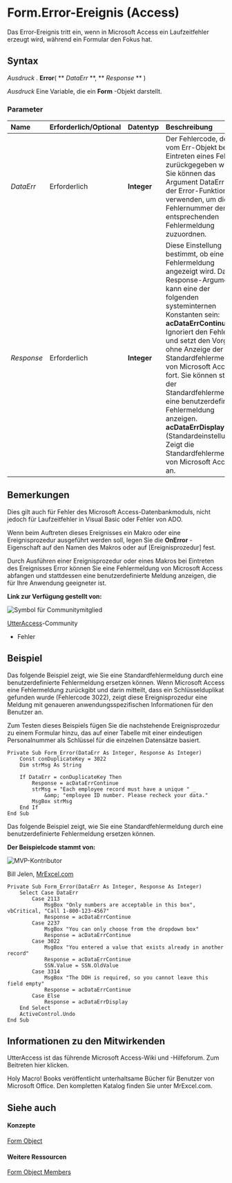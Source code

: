 
# Form.Error-Ereignis (Access)

Das Error-Ereignis tritt ein, wenn in Microsoft Access ein Laufzeitfehler erzeugt wird, während ein Formular den Fokus hat.
 


## Syntax

 *Ausdruck*  . **Error**( ** *DataErr* **, ** *Response* ** )
 

 
 *Ausdruck*  Eine Variable, die ein **Form** -Objekt darstellt.
 

 

### Parameter



|**Name**|**Erforderlich/Optional**|**Datentyp**|**Beschreibung**|
|:-----|:-----|:-----|:-----|
| _DataErr_|Erforderlich|**Integer**|Der Fehlercode, der vom Err-Objekt beim Eintreten eines Fehlers zurückgegeben wird. Sie können das Argument DataErr in der Error-Funktion verwenden, um die Fehlernummer der entsprechenden Fehlermeldung zuzuordnen.|
| _Response_|Erforderlich|**Integer**| Diese Einstellung bestimmt, ob eine Fehlermeldung angezeigt wird. Das Response-Argument kann eine der folgenden systeminternen Konstanten sein: **acDataErrContinue** Ignoriert den Fehler und setzt den Vorgang ohne Anzeige der Standardfehlermeldung von Microsoft Access fort. Sie können statt der Standardfehlermeldung eine benutzerdefinierte Fehlermeldung anzeigen. **acDataErrDisplay** (Standardeinstellung) Zeigt die Standardfehlermeldung von Microsoft Access an.|

## Bemerkungen

Dies gilt auch für Fehler des Microsoft Access-Datenbankmoduls, nicht jedoch für Laufzeitfehler in Visual Basic oder Fehler von ADO.
 

 
Wenn beim Auftreten dieses Ereignisses ein Makro oder eine Ereignisprozedur ausgeführt werden soll, legen Sie die  **OnError** -Eigenschaft auf den Namen des Makros oder auf [Ereignisprozedur] fest.
 

 
Durch Ausführen einer Ereignisprozedur oder eines Makros bei Eintreten des Ereignisses Error können Sie eine Fehlermeldung von Microsoft Access abfangen und stattdessen eine benutzerdefinierte Meldung anzeigen, die für Ihre Anwendung geeigneter ist.
 

 
 **Link zur Verfügung gestellt von:**
 
![Symbol für Communitymitglied](images/8b9774c4-6c97-470e-b3a2-56d8f786444c.png)
 
 [UtterAccess](http://www.utteraccess.com)-Community
 

 

- Fehler
    
 

## Beispiel

Das folgende Beispiel zeigt, wie Sie eine Standardfehlermeldung durch eine benutzerdefinierte Fehlermeldung ersetzen können. Wenn Microsoft Access eine Fehlermeldung zurückgibt und darin mitteilt, dass ein Schlüsselduplikat gefunden wurde (Fehlercode 3022), zeigt diese Ereignisprozedur eine Meldung mit genaueren anwendungsspezifischen Informationen für den Benutzer an.
 

 
Zum Testen dieses Beispiels fügen Sie die nachstehende Ereignisprozedur zu einem Formular hinzu, das auf einer Tabelle mit einer eindeutigen Personalnummer als Schlüssel für die einzelnen Datensätze basiert.
 

 



```
Private Sub Form_Error(DataErr As Integer, Response As Integer) 
    Const conDuplicateKey = 3022 
    Dim strMsg As String 
 
    If DataErr = conDuplicateKey Then 
        Response = acDataErrContinue 
        strMsg = "Each employee record must have a unique " _ 
            &amp; "employee ID number. Please recheck your data." 
        MsgBox strMsg 
    End If 
End Sub
```


 

 

 
Das folgende Beispiel zeigt, wie Sie eine Standardfehlermeldung durch eine benutzerdefinierte Fehlermeldung ersetzen können.
 

 
 **Der Beispielcode stammt von:**
 
![MVP-Kontributor](images/odc_OfficeTA_33px_MVPContrib.jpg)
 
 Bill Jelen, [MrExcel.com](http://www.mrexcel.com/)
 

 



```
Private Sub Form_Error(DataErr As Integer, Response As Integer)
    Select Case DataErr
        Case 2113
            MsgBox "Only numbers are acceptable in this box", vbCritical, "Call 1-800-123-4567"
            Response = acDataErrContinue
        Case 2237
            MsgBox "You can only choose from the dropdown box"
            Response = acDataErrContinue
        Case 3022
            MsgBox "You entered a value that exists already in another record"
            Response = acDataErrContinue
            SSN.Value = SSN.OldValue
        Case 3314
            MsgBox "The DOH is required, so you cannot leave this field empty"
            Response = acDataErrContinue
        Case Else
            Response = acDataErrDisplay
    End Select
    ActiveControl.Undo
End Sub
```


## Informationen zu den Mitwirkenden
<a name="AboutContributors"> </a>

UtterAccess ist das führende Microsoft Access-Wiki und -Hilfeforum. Zum Beitreten hier klicken.
 

 
Holy Macro! Books veröffentlicht unterhaltsame Bücher für Benutzer von Microsoft Office. Den kompletten Katalog finden Sie unter MrExcel.com.
 

 

## Siehe auch
<a name="AboutContributors"> </a>


#### Konzepte


 
 [Form Object](72ef9219-142b-b690-b696-3eba9a5d4522.md)
#### Weitere Ressourcen


 
 [Form Object Members](e1976b58-28ca-8f76-cdf3-6732cb06ce6c.md)